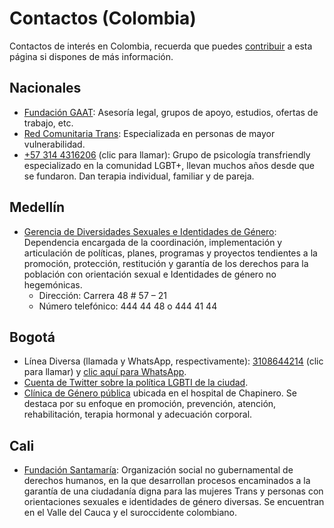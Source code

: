 # Contactos (Colombia)

Contactos de interés en Colombia, recuerda que puedes [contribuir](contribuir.md) a esta página si dispones de más información.

## Nacionales

* [Fundación GAAT](https://fundaciongaat.org/): Asesoría legal, grupos de apoyo, estudios, ofertas de trabajo, etc.
* [Red Comunitaria Trans](https://twitter.com/redcomunitariat): Especializada en personas de mayor vulnerabilidad.
* [+57 314 4316206](tel:+573144316206) (clic para llamar): Grupo de psicología transfriendly especializado en la comunidad LGBT+, llevan muchos años desde que se fundaron. Dan terapia individual, familiar y de pareja.

## Medellín 

* [Gerencia de Diversidades Sexuales e Identidades de Género](https://www.medellin.gov.co/es/diversidades-sexualidades-e-identidad-de-genero/): Dependencia encargada de la coordinación, implementación y articulación de políticas, planes, programas y proyectos tendientes a la promoción, protección, restitución y garantía de los derechos para la población con orientación sexual e Identidades de género no hegemónicas.
  - Dirección: Carrera 48 # 57 – 21
  - Número telefónico: 444 44 48 o 444 41 44

## Bogotá

* Línea Diversa (llamada y WhatsApp, respectivamente): [3108644214](tel:3108644214) (clic para llamar) y [clic aquí para WhatsApp](https://wa.me/573108644214).
* [Cuenta de Twitter sobre la política LGBTI de la ciudad](https://twitter.com/SePuedeSer).
* [Clínica de Género pública](https://www.infobae.com/colombia/2023/12/20/bogota-tiene-su-primera-clinica-de-genero-con-enfasis-en-las-personas-trans/) ubicada en el hospital de Chapinero. Se destaca por su enfoque en promoción, prevención, atención, rehabilitación, terapia hormonal y adecuación corporal.

## Cali

* [Fundación Santamaría](https://www.sfcolombia.org/): Organización social no gubernamental de derechos humanos, en la que desarrollan procesos encaminados a la garantía de una ciudadanía digna para las mujeres Trans y personas con orientaciones sexuales e identidades de género diversas. Se encuentran en el Valle del Cauca y el suroccidente colombiano.
